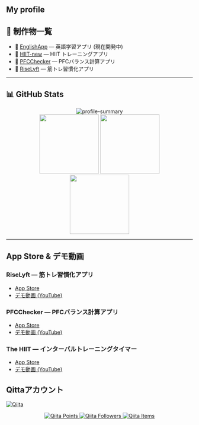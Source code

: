 ## My profile


## 🚀 制作物一覧
- 📱 <a href="https://github.com/ShionNakamura/EnglishApp">EnglishApp</a> — 英語学習アプリ (現在開発中)
- 🏃 <a href="https://github.com/ShionNakamura/HIIT-new">HIIT-new</a> — HIIT トレーニングアプリ
- 🍎 <a href="https://github.com/ShionNakamura/PFCChecker">PFCChecker</a> — PFCバランス計算アプリ
- 💪 <a href="https://github.com/ShionNakamura/RiseLyft">RiseLyft</a> — 筋トレ習慣化アプリ

---

## 📊 GitHub Stats

<div align="center">
  <img src="https://github-profile-summary-cards.vercel.app/api/cards/profile-details?username=ShionNakamura&theme=dracula" alt="profile-summary"/>
</div>

<div align="center">
  <img src="https://github-readme-stats.vercel.app/api?username=ShionNakamura&show_icons=true&theme=dracula" height="160" />
  <img src="https://github-readme-stats.vercel.app/api/top-langs/?username=ShionNakamura&layout=compact&theme=dracula" height="160" />
</div>

<div align="center">
  <img src="https://streak-stats.demolab.com?user=ShionNakamura&theme=dracula" height="160"/>
</div>

---
## App Store & デモ動画
### RiseLyft — 筋トレ習慣化アプリ
- [App Store](https://apps.apple.com/us/app/riselyft/id6742440472?platform=iphone)
- [デモ動画 (YouTube)](https://www.youtube.com/watch?v=cYBkwo8vl_o)

### PFCChecker — PFCバランス計算アプリ
- [App Store](https://apps.apple.com/us/app/quick-pfcchecker/id6742369478?platform=iphone)
- [デモ動画 (YouTube)](https://www.youtube.com/shorts/LKtK0T88UkQ)

### The HIIT — インターバルトレーニングタイマー
- [App Store](https://apps.apple.com/us/app/the-hiit/id6742344515?platform=iphone)
- [デモ動画 (YouTube)](https://www.youtube.com/shorts/smdSkEg3yIg)



## Qittaアカウント
[![Qiita](https://img.shields.io/badge/Qiita-55C500?style=for-the-badge&logo=qiita&logoColor=white)](https://qiita.com/ShionNakamura)

<div align="center">
  <a href="https://qiita.com/ShionNakamura">
    <img src="https://img.shields.io/qiita/points/ShionNakamura?style=for-the-badge&logo=Qiita&logoColor=white" alt="Qiita Points"/>
  </a>
  <a href="https://qiita.com/ShionNakamura">
    <img src="https://img.shields.io/qiita/followers/ShionNakamura?style=for-the-badge&logo=Qiita&logoColor=white" alt="Qiita Followers"/>
  </a>
  <a href="https://qiita.com/ShionNakamura">
    <img src="https://img.shields.io/qiita/items/ShionNakamura?style=for-the-badge&logo=Qiita&logoColor=white" alt="Qiita Items"/>
  </a>
</div>
